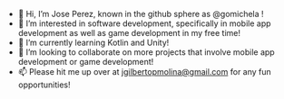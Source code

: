 - 👋 Hi, I’m Jose Perez, known in the github sphere as @gomichela !
- 👀 I’m interested in software development, specifically in mobile app development as well as game development in my free time!
- 🌱 I’m currently learning Kotlin and Unity!
- 💞️ I’m looking to collaborate on more projects that involve mobile app development or game development!
- 📫 Please hit me up over at jgilbertopmolina@gmail.com for any fun opportunities!

<!---
gomichela/gomichela is a ✨ special ✨ repository because its `README.md` (this file) appears on your GitHub profile.
You can click the Preview link to take a look at your changes.
--->

